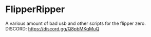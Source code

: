 # FlipperRipper
A various amount of bad usb and other scripts for the flipper zero.
DISCORD: https://discord.gg/Q8pbMKqMuQ
